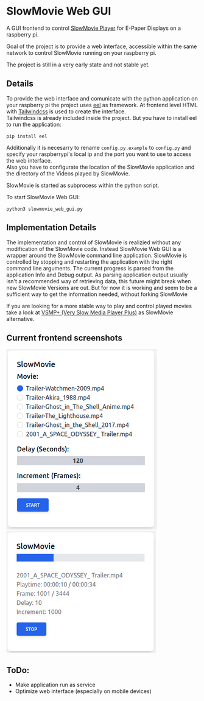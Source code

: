 # SlowMovie Web GUI
A GUI frontend to control [SlowMovie Player](https://github.com/TomWhitwell/SlowMovie) for E-Paper Displays on a raspberry pi.
  
Goal of the project is to provide a web interface, accessible within the same network to control SlowMovie running on your raspberry pi.  
  
The project is still in a very early state and not stable yet.

## Details
To provide the web interface and comunicate with the python application on your raspberry pi the project uses [eel](https://github.com/ChrisKnott/Eel) as framework.
At frontend level HTML with [Tailwindcss](https://tailwindcss.com/) is used to create the interface.  
Tailwindcss is already included inside the project. But you have to install eel to run the application:  
```
pip install eel
```
Additionally it is necesarry to rename ```config.py.example``` to ```config.py``` and specify your raspberrypi's local ip and the port you want to use to access the web interface.  
Also you have to configurate the location of the SlowMovie application and the directory of the Videos played by SlowMovie.  
  
SlowMovie is started as subprocess within the python script.  

To start SlowMovie Web GUI:  
```
python3 slowmovie_web_gui.py
```

## Implementation Details
The implementation and control of SlowMovie is realizied without any modification of the SlowMovie code. Instead SlowMovie Web GUI is a wrapper around the SlowMovie command line application. SlowMovie is controlled by stopping and restarting the application with the right command line arguments. The current progress is parsed from the application Info and Debug output. As parsing application output usually isn't a recommended way of retrieving data, this future might break when new SlowMovie Versions are out. But for now it is working and seem to be a sufficient way to get the information needed, without forking SlowMovie
  
If you are looking for a more stable way to play and control played movies take a look at [VSMP+ (Very Slow Media Player Plus)](https://github.com/robweber/vsmp-plus) as SlowMovie alternative.


## Current frontend screenshots
![Play](/images/Play.jpg "Play.jpg")  
![Progress](/images/Progress.jpg "Progress.jpg")

## ToDo:
- Make application run as service
- Optimize web interface (especially on mobile devices)

